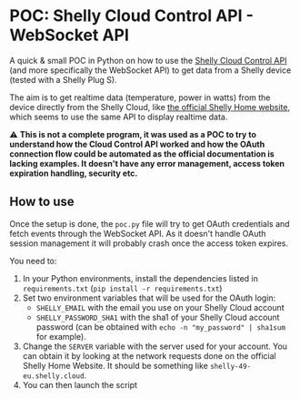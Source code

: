 # POC: Shelly Cloud Control API - WebSocket API

A quick & small POC in Python on how to use the [Shelly Cloud Control API](https://shelly-api-docs.shelly.cloud/cloud-control-api/real-time-events#websocket-api) (and more specifically the WebSocket API) to get data from a Shelly device (tested with a Shelly Plug S).

The aim is to get realtime data (temperature, power in watts) from the device directly from the Shelly Cloud, like [the official Shelly Home website](https://home.shelly.cloud/#/login), which seems to use the same API to display realtime data.

⚠️ **This is not a complete program, it was used as a POC to try to understand how the Cloud Control API worked and how the OAuth connection flow could be automated as the official documentation is lacking examples.
It doesn't have any error management, access token expiration handling, security etc.**

## How to use

Once the setup is done, the `poc.py` file will try to get OAuth credentials and fetch events through the WebSocket API. As it doesn't handle OAuth session management it will probably crash once the access token expires.

You need to:
1. In your Python environments, install the dependencies listed in `requirements.txt` (`pip install -r requirements.txt`)
2. Set two environment variables that will be used for the OAuth login:
    -  `SHELLY_EMAIL` with the email you use on your Shelly Cloud account
    - `SHELLY_PASSWORD_SHA1` with the sha1 of your Shelly Cloud account password (can be obtained with `echo -n "my_password" | sha1sum` for example).
3. Change the `SERVER` variable with the server used for your account. You can obtain it by looking at the network requests done on the official Shelly Home Website. It should be something like `shelly-49-eu.shelly.cloud`.
4. You can then launch the script
